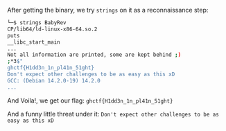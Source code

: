 After getting the binary, we try `strings` on it as a reconnaissance step:
```bash
└─$ strings BabyRev              
CP/lib64/ld-linux-x86-64.so.2
puts
__libc_start_main
...
Not all information are printed, some are kept behind ;)
;*3$"
ghctf{H1dd3n_1n_pl41n_51ght}
Don't expect other challenges to be as easy as this xD
GCC: (Debian 14.2.0-19) 14.2.0
...
```

And Voila!, we get our flag: `ghctf{H1dd3n_1n_pl41n_51ght}`

And a funny little threat under it: `Don't expect other challenges to be as easy as this xD`